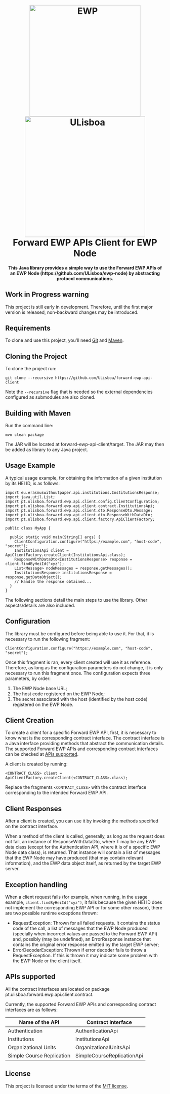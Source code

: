 <h1 align="center">
  <br>
  <a href="https://www.erasmuswithoutpaper.eu/"><img src="https://developers.erasmuswithoutpaper.eu/logo.png" alt="EWP" width="350"></a>
  <a href="https://www.ulisboa.pt/"><img src="https://rem.rc.iseg.ulisboa.pt/img/logo_ulisboa.png" alt="ULisboa" width="380"></a>
    <br>
  Forward EWP APIs Client for EWP Node
  <br>
</h1>

<h4 align="center">This Java library provides a simple way to use the Forward EWP APIs of an EWP Node (https://github.com/ULisboa/ewp-node) by abstracting protocol communications.</h4>


## Work in Progress warning

This project is still early in development. Therefore, until the first major version is released, 
non-backward changes may be introduced.

## Requirements

To clone and use this project, you'll need [Git](https://git-scm.com) and [Maven](https://maven.apache.org/).

## Cloning the Project

To clone the project run:
```
git clone --recursive https://github.com/ULisboa/forward-ewp-api-client
```
Note the ```--recursive``` flag that is needed so the external dependencies configured as submodules are also cloned.

## Building with Maven

Run the command line:
```
mvn clean package
```

The JAR will be located at forward-ewp-api-client/target.
The JAR may then be added as library to any Java project.

## Usage Example

A typical usage example, for obtaining the information of a given institution by its HEI ID, is as follows:
```
import eu.erasmuswithoutpaper.api.institutions.InstitutionsResponse;
import java.util.List;
import pt.ulisboa.forward.ewp.api.client.config.ClientConfiguration;
import pt.ulisboa.forward.ewp.api.client.contract.InstitutionsApi;
import pt.ulisboa.forward.ewp.api.client.dto.ResponseDto.Message;
import pt.ulisboa.forward.ewp.api.client.dto.ResponseWithDataDto;
import pt.ulisboa.forward.ewp.api.client.factory.ApiClientFactory;

public class MyApp {

  public static void main(String[] args) {
    ClientConfiguration.configure("https://example.com", "host-code", "secret");
    InstitutionsApi client = ApiClientFactory.createClient(InstitutionsApi.class);
    ResponseWithDataDto<InstitutionsResponse> response = client.findByHeiId("xyz");
    List<Message> nodeMessages = response.getMessages();
    InstitutionsResponse institutionsResponse = response.getDataObject();
    // Handle the response obtained...
  }
}
```

The following sections detail the main steps to use the library. Other aspects/details are also included.

## Configuration

The library must be configured before being able to use it.
For that, it is necessary to run the following fragment:
```
ClientConfiguration.configure("https://example.com", "host-code", "secret");
```
Once this fragment is ran, every client created will use it as reference. Therefore, as long 
as the configuration parameters do not change, it is only necessary to run this fragment once.
The configuration expects three parameters, by order:
1. The EWP Node base URL;
2. The host code registered on the EWP Node;
3. The secret associated with the host (identified by the host code) registered on the EWP Node.

## Client Creation

To create a client for a specific Forward EWP API, first, it is necessary to know what is the corresponding 
contract interface. The contract interface is a Java interface providing methods that abstract the 
communication details. The supported Forward EWP APIs and corresponding contract interfaces can be 
checked at [APIs supported](#apis-supported).

A client is created by running:
```
<CONTRACT_CLASS> client = ApiClientFactory.createClient(<CONTRACT_CLASS>.class);
```
Replace the fragments ```<CONTRACT_CLASS>``` with the contract interface corresponding to the intended 
Forward EWP API.

## Client Responses

After a client is created, you can use it by invoking the methods specified on the contract interface.

When a method of the client is called, generally, as long as the request does not fail, 
an instance of ResponseWithDataDto<T>, where T may be any EWP data class (except for the 
Authentication API, where it is of a specific EWP Node data class), is returned.
That instance will contain a list of messages that the EWP Node may have produced 
(that may contain relevant information), and 
the EWP data object itself, as returned by the target EWP server.

## Exception handling

When a client request fails (for example, when running, in the usage example,
```client.findByHeiId("xyz")```, it fails because the given HEI ID does not implement 
the corresponding EWP API or for some other reason), there are two possible runtime exceptions thrown:
- RequestException: Thrown for all failed requests. It contains the status code of the call, 
a list of messages that the EWP Node produced (specially when incorrect values are 
passed to the Forward EWP API) and, possibly (may be undefined), an ErrorResponse 
instance that contains the original error response emitted by the target EWP server;
- ErrorDecoderException: Thrown if error decoder fails to throw a RequestException. 
If this is thrown it may indicate some problem with the EWP Node or the client itself.


## APIs supported

All the contract interfaces are located on package pt.ulisboa.forward.ewp.api.client.contract.

Currently, the supported Forward EWP APIs and corresponding contract interfaces are as follows:

| Name of the API  | Contract interface  |
|---|---|
| Authentication  | AuthenticationApi  |
| Institutions  | InstitutionsApi  |
| Organizational Units  | OrganizationalUnitsApi  |
| Simple Course Replication  | SimpleCourseReplicationApi  |

## License

This project is licensed under the terms of the [MIT license](LICENSE).